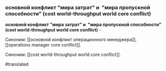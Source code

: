 ### основной конфликт "мира затрат" и  "мира пропускной способности" (cost world-throughput world core conflict)

**основной конфликт "мира затрат" и  "мира пропускной способности" (cost world-throughput world core conflict)** -

Синоним: [[основной конфликт операционного менеджера]], [[operations manager core conflict]].

Синоним: [[cost world-throughput world core conflict]].

#translated

